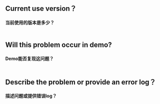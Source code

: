 ## Current use version？
#### 当前使用的版本是多少？

```

```

## Will this problem occur in demo?
#### Demo能否复现这问题？

```

```

## Describe the problem or provide an error log？
#### 描述问题或提供错误log？

```

```




